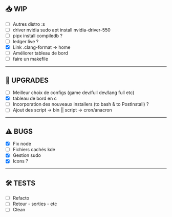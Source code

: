 ## 📥 WIP

- [ ] Autres distro :s
- [ ] driver nvidia sudo apt install nvidia-driver-550
- [ ] pipx install compiledb ?
- [ ] ledger live ?
- [x] Link .clang-format -> home
- [ ] Améliorer tableau de bord
- [ ] faire un makefile

---

## 🚀 UPGRADES

- [ ] Meilleur choix de configs (game dev/full dev/lang full etc)
- [x] tableau de bord en c
- [ ] Incorporation des nouveaux installers (to bash & to PostInstall) ?
- [ ] Ajout des script -> bin || script -> cron/anacron

---

## ⚠️ BUGS

- [x] Fix node
- [ ] Fichiers cachés kde
- [x] Gestion sudo
- [x] Icons ?

---

## 🛠️ TESTS

- [ ] Refacto
- [ ] Retour - sorties - etc
- [ ] Clean
